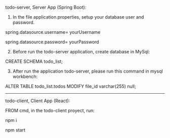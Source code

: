 todo-server, Server App (Spring Boot):

1. In the file application.properties, setup your database user and password.

  spring.datasource.username= yourUsername
  
  spring.datasource.password= yourPassword

2. Before run the todo-server application, create database in MySql:

  CREATE SCHEMA todo_list;

3. After run the application todo-server, please run this command in mysql workbench:

  ALTER TABLE todo_list.todos MODIFY file_id varchar(255) null;


------------------------------------------------------------------------------------------


todo-client, Client App (React):

FROM cmd, in the todo-client proyect, run:

  
  npm i
  
  
  npm start
